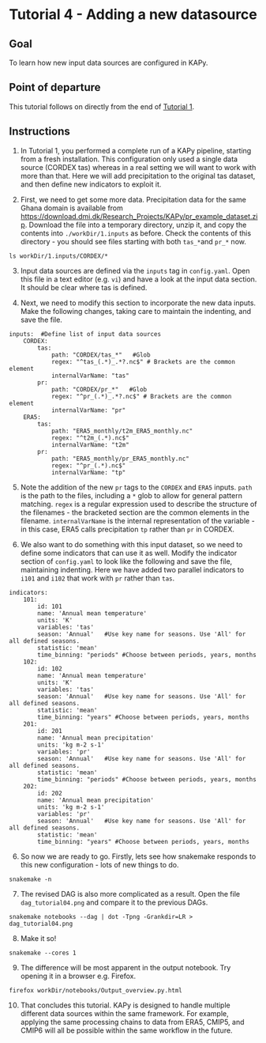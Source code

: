 # Tutorial 4 - Adding a new datasource

## Goal

To learn how new input data sources are configured in KAPy.

## Point of departure

This tutorial follows on directly from the end of [Tutorial 1](Tutorial01.md).

## Instructions

1. In Tutorial 1, you performed a complete run of a KAPy pipeline, starting from a fresh installation. This configuration only used a single data source (CORDEX tas) whereas in a real setting we will want to work with more than that. Here we will add precipitation to the original tas dataset, and then define new indicators to exploit it.

2. First, we need to get some more data. Precipitation data for the same Ghana domain is available from https://download.dmi.dk/Research_Projects/KAPy/pr_example_dataset.zip. Download the file into a temporary directory, unzip it, and copy the contents into `./workDir/1.inputs` as before. Check the contents of this directory - you should see files starting with both `tas_*`and `pr_*` now.

```
ls workDir/1.inputs/CORDEX/*
```

3. Input data sources are defined via the `inputs` tag in `config.yaml`. Open this file in a text editor (e.g. `vi`) and have a look at the input data section. It should be clear where tas is defined.

4. Next, we need to modify this section to incorporate the new data inputs. Make the following changes, taking care to maintain the indenting, and save the file.

```
inputs:  #Define list of input data sources
    CORDEX: 
        tas:
            path: "CORDEX/tas_*"   #Glob
            regex: "^tas_(.*)_.*?.nc$" # Brackets are the common element 
            internalVarName: "tas"
        pr:
            path: "CORDEX/pr_*"   #Glob
            regex: "^pr_(.*)_.*?.nc$" # Brackets are the common element 
            internalVarName: "pr"
    ERA5:
        tas:
            path: "ERA5_monthly/t2m_ERA5_monthly.nc"
            regex: "^t2m_(.*).nc$"  
            internalVarName: "t2m"
        pr:
            path: "ERA5_monthly/pr_ERA5_monthly.nc"
            regex: "^pr_(.*).nc$"  
            internalVarName: "tp"
```

5. Note the addition of the new `pr` tags to the `CORDEX` and `ERA5` inputs. `path` is the path to the files, including a `*` glob to allow for general pattern matching. `regex` is a regular expression used to describe the structure of the filenames - the bracketed section are the common elements in the filename. `internalVarName` is the internal representation of the variable - in this case, ERA5 calls precipitation `tp` rather than `pr` in CORDEX.

6. We also want to do something with this input dataset, so we need to define some indicators that can use it as well. Modify the indicator section of `config.yaml` to look like the following and save the file, maintaining indenting. Here we have added two parallel indicators to `i101` and `i102` that work with `pr` rather than `tas`. 
```
indicators:
    101:
        id: 101
        name: 'Annual mean temperature'
        units: 'K'
        variables: 'tas'
        season: 'Annual'   #Use key name for seasons. Use 'All' for all defined seasons.
        statistic: 'mean'
        time_binning: "periods" #Choose between periods, years, months
    102:
        id: 102
        name: 'Annual mean temperature'
        units: 'K'
        variables: 'tas'
        season: 'Annual'   #Use key name for seasons. Use 'All' for all defined seasons.
        statistic: 'mean'
        time_binning: "years" #Choose between periods, years, months
    201:
        id: 201
        name: 'Annual mean precipitation'
        units: 'kg m-2 s-1'
        variables: 'pr'
        season: 'Annual'   #Use key name for seasons. Use 'All' for all defined seasons.
        statistic: 'mean'
        time_binning: "periods" #Choose between periods, years, months
    202:
        id: 202
        name: 'Annual mean precipitation'
        units: 'kg m-2 s-1'
        variables: 'pr'
        season: 'Annual'   #Use key name for seasons. Use 'All' for all defined seasons.
        statistic: 'mean'
        time_binning: "years" #Choose between periods, years, months
```

6. So now we are ready to go. Firstly, lets see how snakemake responds to this new configuration - lots of new things to do.
```
snakemake -n

```

7. The revised DAG is also more complicated as a result. Open the file `dag_tutorial04.png` and compare it to the previous DAGs.

```
snakemake notebooks --dag | dot -Tpng -Grankdir=LR > dag_tutorial04.png
```

8. Make it so!

```
snakemake --cores 1

```

9.  The difference will be most apparent in the output notebook. Try opening it in a browser e.g. Firefox.

```
firefox workDir/notebooks/Output_overview.py.html 
```

10. That concludes this tutorial. KAPy is designed to handle multiple different data sources within the same framework. For example, applying the same processing chains to data from ERA5, CMIP5, and CMIP6 will all be possible within the same workflow in the future.

